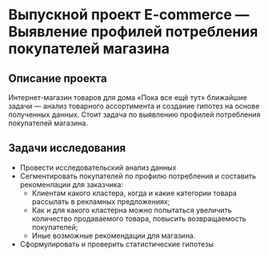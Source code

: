 # Выпускной проект E-commerce — Выявление профилей потребления покупателей магазина
## Описание проекта
Интернет-магазин товаров для дома «Пока все ещё тут» ближайшие задачи — анализ товарного ассортимента и создание гипотез на основе полученных данных.
Стоит задача по выявлению профилей потребления покупателей магазина. 

## Задачи исследования
 - Провести исследовательский анализ данных
 - Сегментировать покупателей по профилю потребления и составить рекоменлации для заказчика:
   - Клиентам какого кластера, когда и какие категории товара рассылать в рекламных предложениях;
   - Как и для какого кластерна можно попытаться увеличить количество продаваемого товара, повысить возвращаемость покупателей;
   - Иные возможные рекомендации для магазина.
 - Сформулировать и проверить статистические гипотезы
